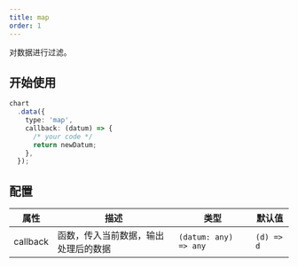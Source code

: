 ```yaml
---
title: map
order: 1
---
```


对数据进行过滤。

## 开始使用

```ts
chart
  .data({
    type: 'map',
    callback: (datum) => {
      /* your code */
      return newDatum;
    },
  });
```

## 配置

| 属性 | 描述 | 类型 | 默认值|
| -------------| ----------------------------------------------------------- | -----------------------------| --------------------|
| callback     |  函数，传入当前数据，输出处理后的数据                             | `(datum: any) => any`        | `(d) => d`          |
